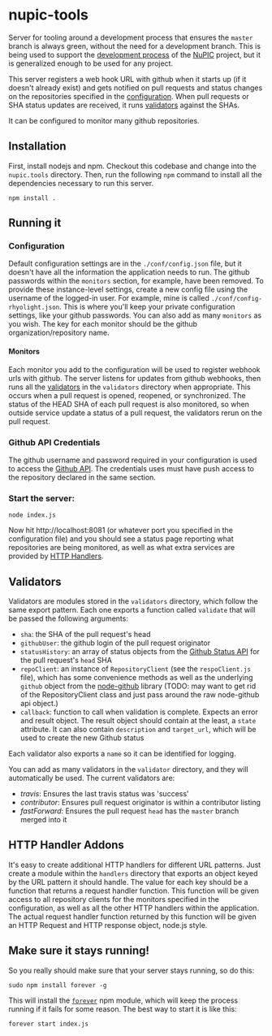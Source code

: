 nupic-tools
=============

Server for tooling around a development process that ensures the `master` branch is always green, without the need for a development branch. This is being used to support the [development process](https://github.com/numenta/nupic/wiki/Developer-Workflow) of the [NuPIC](http://github.com/numenta/nupic) project, but it is generalized enough to be used for any project.

This server registers a web hook URL with github when it starts up (if it doesn't already exist) and gets notified on pull requests and status changes on the repositories specified in the [configuration](#configuration). When pull requests or SHA status updates are received, it runs [validators](#validators) against the SHAs. 

It can be configured to monitor many github repositories.

## Installation

First, install nodejs and npm. Checkout this codebase and change into the `nupic.tools` directory. Then, run the following `npm` command to install all the dependencies necessary to run this server.

    npm install .

## Running it

### Configuration

Default configuration settings are in the `./conf/config.json` file, but it doesn't have all the information the application needs to run. The github passwords within the `monitors` section, for example, have been removed. To provide these instance-level settings, create a new config file using the username of the logged-in user. For example, mine is called `./conf/config-rhyolight.json`. This is where you'll keep your private configuration settings, like your github passwords. You can also add as many `monitors` as you wish. The key for each monitor should be the github organization/repository name.

#### Monitors

Each monitor you add to the configuration will be used to register webhook urls with github. The server listens for updates from github webhooks, then runs all the [validators](#validators) in the `validators` directory when appropriate. This occurs when a pull request is opened, reopened, or synchronized. The status of the HEAD SHA of each pull request is also monitored, so when outside service update a status of a pull request, the validators rerun on the pull request. 

### Github API Credentials

The github username and password required in your configuration is used to access the [Github API](http://developer.github.com/). The credentials uses must have push access to the repository declared in the same section.

### Start the server:

    node index.js

Now hit http://localhost:8081 (or whatever port you specified in the configuration file) and you should see a status page reporting what repositories are being monitored, as well as what extra services are provided by [HTTP Handlers](#http_handler_addons).

## Validators

Validators are modules stored in the `validators` directory, which follow the same export pattern. Each one exports a function called `validate` that will be passed the following arguments:

- `sha`: the SHA of the pull request's head
- `githubUser`: the github login of the pull request originator
- `statusHistory`: an array of status objects from the [Github Status API](http://developer.github.com/v3/repos/statuses/) for the pull request's `head` SHA
- `repoClient`: an instance of `RepositoryClient` (see the `respoClient.js` file), which has some convenience methods as well as the underlying `github` object from the [node-github](https://github.com/ajaxorg/node-github) library (TODO: may want to get rid of the RepositoryClient class and just pass around the raw node-github api object.)
- `callback`: function to call when validation is complete. Expects an error and result object. The result object should contain at the least, a `state` attribute. It can also contain `description` and `target_url`, which will be used to create the new Github status

Each validator also exports a `name` so it can be identified for logging.

You can add as many validators in the `validator` directory, and they will automatically be used. The current validators are:

- *travis*: Ensures the last travis status was 'success'
- *contributor*: Ensures pull request originator is within a contributor listing
- *fastForward*: Ensures the pull request `head` has the `master` branch merged into it

## HTTP Handler Addons

It's easy to create additional HTTP handlers for different URL patterns. Just create a module within the `handlers` directory that exports an object keyed by the URL pattern it should handle. The value for each key should be a function that returns a request handler function. This function will be given access to all repository clients for the monitors specified in the configuration, as well as all the other HTTP handlers within the application. The actual request handler function returned by this function will be given an HTTP Request and HTTP response object, node.js style.

## Make sure it stays running!

So you really should make sure that your server stays running, so do this:

    sudo npm install forever -g

This will install the [`forever`](https://npmjs.org/package/forever) npm module, which will keep the process running if it fails for some reason. The best way to start it is like this:

    forever start index.js
